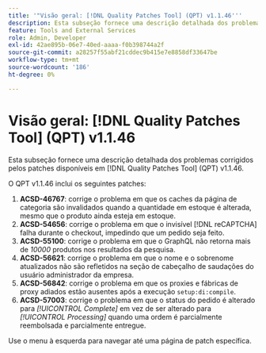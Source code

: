 ```yaml
---
title: '"Visão geral: [!DNL Quality Patches Tool] (QPT) v1.1.46'''
description: Esta subseção fornece uma descrição detalhada dos problemas corrigidos pelos patches disponíveis em [!DNL Quality Patches Tool] (QPT) v1.1.46.
feature: Tools and External Services
role: Admin, Developer
exl-id: 42ae895b-06e7-40ed-aaaa-f0b398744a2f
source-git-commit: a28257f55abf21cddec9b415e7e8858df33647be
workflow-type: tm+mt
source-wordcount: '186'
ht-degree: 0%

---
```


# Visão geral: [!DNL Quality Patches Tool] (QPT) v1.1.46

Esta subseção fornece uma descrição detalhada dos problemas corrigidos pelos patches disponíveis em [!DNL Quality Patches Tool] (QPT) v1.1.46.

O QPT v1.1.46 inclui os seguintes patches:

1. **ACSD-46767**: corrige o problema em que os caches da página de categoria são invalidados quando a quantidade em estoque é alterada, mesmo que o produto ainda esteja em estoque.
1. **ACSD-54656**: corrige o problema em que o invisível [!DNL reCAPTCHA] falha durante o checkout, impedindo que um pedido seja feito.
1. **ACSD-55100**: corrige o problema em que o GraphQL não retorna mais de *10000* produtos nos resultados da pesquisa.
1. **ACSD-56621**: corrige o problema em que o nome e o sobrenome atualizados não são refletidos na seção de cabeçalho de saudações do usuário administrador da empresa.
1. **ACSD-56842**: corrige o problema em que os proxies e fábricas de proxy adiados estão ausentes após a execução `setup:di:compile`.
1. **ACSD-57003**: corrige o problema em que o status do pedido é alterado para *[!UICONTROL Complete]* em vez de ser alterado para *[!UICONTROL Processing]* quando uma ordem é parcialmente reembolsada e parcialmente entregue.

Use o menu à esquerda para navegar até uma página de patch específica.
